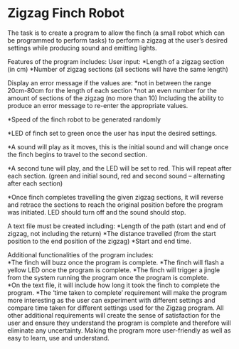 # Zigzag Finch Robot
The task is to create a program to allow the finch (a small robot which can be programmed to perform tasks) to perform a zigzag at the user’s desired settings while producing sound and emitting lights. 

Features of the program includes: 
 User input: 
*Length of a zigzag section (in cm) 
*Number of zigzag sections (all sections will have the same length) 

Display an error message if the values are: 
*not in between the range 20cm-80cm for the length of each section 
*not an even number for the amount of sections of the zigzag (no more than 10) Including the ability to produce an error message to re-enter the appropriate values. 

*Speed of the finch robot to be generated randomly  

*LED of finch set to green once the user has input the desired settings.

*A sound will play as it moves, this is the initial sound and will change once the finch begins to travel to the second section. 

*A second tune will play, and the LED will be set to red.  This will repeat after each section. 
(green and initial sound, red and second sound – alternating after each section) 

*Once finch completes travelling the given zigzag sections, it will reverse and 
retrace the sections to reach the original position before the program was initiated.
LED should turn off and the sound should stop. 

A text file must be created including: 
*Length of the path (start and end of zigzag, not including the return) 
*The distance travelled (from the start position to the end position of the zigzag) 
*Start and end time. 

Additional functionalities of the program includes:  
*The finch will buzz once the program is complete. 
*The finch will flash a yellow LED once the program is complete. 
*The finch will trigger a jingle from the system running the program once the program is complete.  
*On the text file, it will include how long it took the finch to complete the program. 
*The ‘time taken to complete’ requirement will make the program more interesting as the user can experiment with different settings and compare time taken for different settings used for the Zigzag program. All other additional requirements will create the sense of satisfaction for the user and ensure they understand the program is complete and therefore will eliminate any uncertainty. Making the program more user-friendly as well as easy to learn, use and understand.
